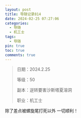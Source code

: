 ```yaml
---
layout: post
title: 导随记录814
date: 2024-02-25 07:27:06
categories:
  - 导随
  - 机工士
tags:
  - 导随
pin: true
toc: true
comments: true
---
```

> 日期：2024.2.25
>
> 等级：50
>
> 副本：逆转要害沙斯塔夏溶洞
>
> 职业：机工士

除了差点被螺旋尾打死以外 一切顺利！
